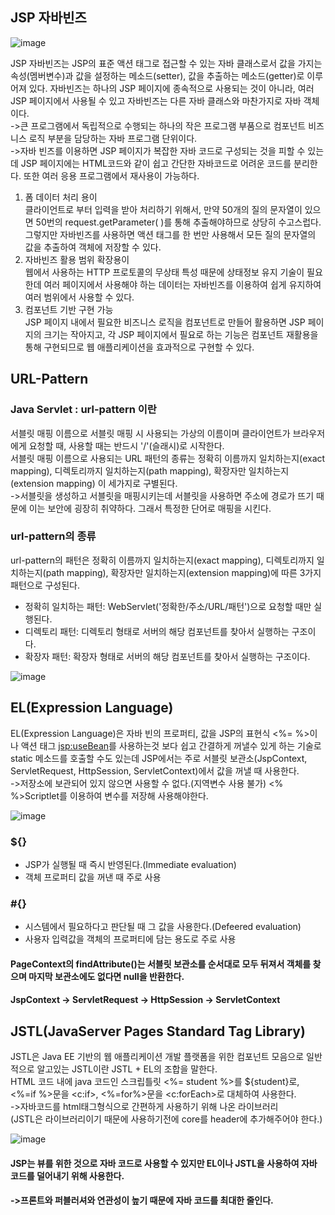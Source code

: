 ## JSP 자바빈즈

![image](https://user-images.githubusercontent.com/122864238/229471399-cfa5c827-e322-4ae1-9537-0c988b722562.png)

JSP 자바빈즈는 JSP의 표준 액션 태그로 접근할 수 있는 자바 클래스로서 값을 가지는 
속성(멤버변수)과 값을 설정하는 메소드(setter), 값을 추출하는 메소드(getter)로 
이루어져 있다. 
자바빈즈는 하나의 JSP 페이지에 종속적으로 사용되는 것이 아니라, 여러 JSP 
페이지에서 사용될 수 있고 자바빈즈는 다른 자바 클래스와 마찬가지로 자바 
객체이다.       
->큰 프로그램에서 독립적으로 수행되는 하나의 작은 프로그램 부품으로 컴포넌트 비즈니스 로직 부분을 담당하는 자바 프로그램 단위이다.      
->자바 빈즈를 이용하면 JSP 페이지가 복잡한 자바 코드로 구성되는 것을 피할 수 있는데 JSP 페이지에는 HTML코드와 같이 쉽고 간단한 자바코드로 어려운 코드를 분리한다. 또한 여러 응용 프로그램에서 재사용이 가능하다.
1. 폼 데이터 처리 용이          
클라이언트로 부터 입력을 받아 처리하기 위해서, 만약 50개의 질의 문자열이 있으면 50번의 request.getParameter( )를 통해 추출해야하므로 상당히 수고스럽다. 
그렇지만 자바빈즈를 사용하면 액션 태그를 한 번만 사용해서 모든 질의 문자열의 값을 추출하여 객체에 저장할 수 있다.
2. 자바빈즈 활용 범위 확장용이            
웹에서 사용하는 HTTP 프로토콜의 무상태 특성 때문에 상태정보 유지 기술이 필요한데 여러 페이지에서 사용해야 하는 데이터는 자바빈즈를 이용하여 쉽게 
유지하여 여러 범위에서 사용할 수 있다.
3. 컴포넌트 기반 구현 가능            
JSP 페이지 내에서 필요한 비즈니스 로직을 컴포넌트로 만들어 활용하면 JSP 페이지의 크기는 작아지고, 각 JSP 페이지에서 필요로 하는 기능은 컴포넌트 재활용을 
통해 구현되므로 웹 애플리케이션을 효과적으로 구현할 수 있다.


## URL-Pattern          
### Java Servlet : url-pattern 이란               
서블릿 매핑 이름으로 서블릿 매핑 시 사용되는 가상의 이름이며 클라이언트가 브라우저에게 요청할 때, 사용할 때는 반드시 '/'(슬래시)로 시작한다.                    
서블릿 매핑 이름으로 사용되는 URL 패턴의 종류는 정확히 이름까지 일치하는지(exact mapping), 디렉토리까지 일치하는지(path mapping), 확장자만 일치하는지(extension mapping) 이 세가지로 구별된다.                    
->서블릿을 생성하고 서블릿을 매핑시키는데 서블릿을 사용하면 주소에 경로가 뜨기 때문에 이는 보안에 굉장히 취약하다. 그래서 특정한 단어로 매핑을 시킨다.

### url-pattern의 종류
url-pattern의 패턴은 정확히 이름까지 일치하는지(exact mapping), 디렉토리까지 일치하는지(path mapping), 확장자만 일치하는지(extension mapping)에 
따른 3가지 패턴으로 구성된다.  
- 정확히 일치하는 패턴: WebServlet('정확한/주소/URL/패턴')으로 요청할 때만 실행된다.
- 디렉토리 패턴: 디렉토리 형태로 서버의 해당 컴포넌트를 찾아서 실행하는 구조이다.
- 확장자 패턴: 확장자 형태로 서버의 해당 컴포넌트를 찾아서 실행하는 구조이다.

![image](https://user-images.githubusercontent.com/122864238/229467032-2a8dd525-3243-4219-a7de-420e1a169340.png)


## EL(Expression Language)
EL(Expression Language)은 자바 빈의 프로퍼티, 값을 JSP의 표현식 <%= %>이나 
액션 태그 <jsp:useBean>를 사용하는것 보다 쉽고 간결하게 꺼낼수 있게 하는 
기술로 static 메소드를 호출할 수도 있는데 JSP에서는 주로 서블릿 보관소(JspContext, 
ServletRequest, HttpSession, ServletContext)에서 값을 꺼낼 때 사용한다.              
->저장소에 보관되어 있지 않으면 사용할 수 없다.(지역변수 사용 불가)
<% %>Scriptlet를 이용하여 변수를 저장해 사용해야한다.

![image](https://user-images.githubusercontent.com/122864238/229467226-229edf14-af63-4a89-87b2-186632b8a98f.png)

### ${}
- JSP가 실행될 때 즉시 반영된다.(Immediate evaluation)
- 객체 프로퍼티 값을 꺼낸 때 주로 사용
### #{}
- 시스템에서 필요하다고 판단될 때 그 값을 사용한다.(Defeered evaluation)
- 사용자 입력값을 객체의 프로퍼티에 담는 용도로 주로 사용

#### PageContext의 findAttribute()는 서블릿 보관소를 순서대로 모두 뒤져서 객체를 찾으며 마지막 보관소에도 없다면 null을 반환한다. 
#### JspContext → ServletRequest → HttpSession → ServletContext






## JSTL(JavaServer Pages Standard Tag Library)          
JSTL은 Java EE 기반의 웹 애플리케이션 개발 플랫폼을 위한 컴포넌트 모음으로 
일반적으로 알고있는 JSTL이란 JSTL + EL의 조합을 말한다.             
HTML 코드 내에 java 코드인 스크립틀릿 <%= student %>를 ${student}로, <%=if %>문을 
<c:if>, <%=for%>문을 <c:forEach>로 대체하여 사용한다.                  
->자바코드를 html태그형식으로 간편하게 사용하기 위해 나온 라이브러리                      
(JSTL은 라이브러리이기 때문에 사용하기전에 core를 header에 추가해주어야 한다.)

![image](https://user-images.githubusercontent.com/122864238/229467309-9fbb8490-7db5-4f0a-b32e-3413200b6b8a.png)

#### JSP는 뷰를 위한 것으로 자바 코드로 사용할 수 있지만 EL이나 JSTL을 사용하여 자바 코드를 덜어내기 위해 사용한다.
#### ->프론트와 퍼블러셔와 연관성이 높기 때문에 자바 코드를 최대한 줄인다.






















